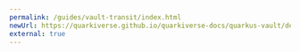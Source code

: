 ```yaml
---
permalink: /guides/vault-transit/index.html
newUrl: https://quarkiverse.github.io/quarkiverse-docs/quarkus-vault/dev/vault-transit.html
external: true
---
```


